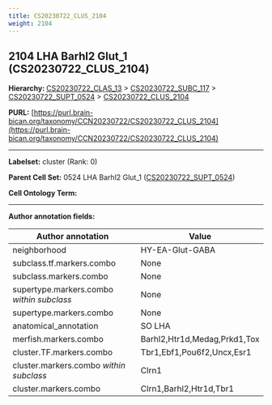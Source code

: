 ```yaml
---
title: CS20230722_CLUS_2104
weight: 2104
---
```

## 2104 LHA Barhl2 Glut_1 (CS20230722_CLUS_2104)
<b>Hierarchy: </b>
[CS20230722_CLAS_13](../CS20230722_CLAS_13) >
[CS20230722_SUBC_117](../CS20230722_SUBC_117) >
[CS20230722_SUPT_0524](../CS20230722_SUPT_0524) >
[CS20230722_CLUS_2104](../CS20230722_CLUS_2104)

**PURL:** [https://purl.brain-bican.org/taxonomy/CCN20230722/CS20230722_CLUS_2104](https://purl.brain-bican.org/taxonomy/CCN20230722/CS20230722_CLUS_2104)

---


**Labelset:** cluster (Rank: 0)

**Parent Cell Set:** 0524 LHA Barhl2 Glut_1 ([CS20230722_SUPT_0524](../CS20230722_SUPT_0524))



**Cell Ontology Term:** 

[MARKER GENES.]: #


---

[TRANSFERRED ANNOTATIONS.]: #


[AUTHOR ANNOTATION FIELDS.]: #


**Author annotation fields:**

| Author annotation | Value |
|-------------------|-------|
|neighborhood|HY-EA-Glut-GABA|
|subclass.tf.markers.combo|None|
|subclass.markers.combo|None|
|supertype.markers.combo _within subclass_|None|
|supertype.markers.combo|None|
|anatomical_annotation|SO LHA|
|merfish.markers.combo|Barhl2,Htr1d,Medag,Prkd1,Tox|
|cluster.TF.markers.combo|Tbr1,Ebf1,Pou6f2,Uncx,Esr1|
|cluster.markers.combo _within subclass_|Clrn1|
|cluster.markers.combo|Clrn1,Barhl2,Htr1d,Tbr1|
